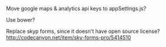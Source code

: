 ﻿
Move google maps & analytics api keys to appSettings.js?

Use bower?

Replace skyp forms, since it doesn't have open source license?
http://codecanyon.net/item/sky-forms-pro/5414510
